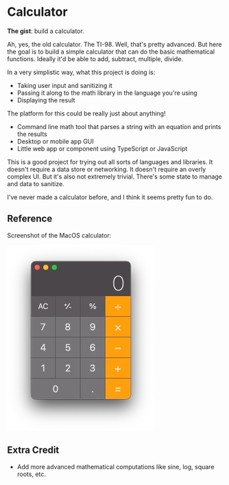 # Calculator

**The gist**: build a calculator.

Ah, yes, the old calculator. The TI-98. Well, that's pretty advanced. But here the goal is to build a simple calculator that can do the basic mathematical functions. Ideally it'd be able to add, subtract, multiple, divide.

In a very simplistic way, what this project is doing is:

- Taking user input and sanitizing it
- Passing it along to the math library in the language you're using
- Displaying the result

The platform for this could be really just about anything!

- Command line math tool that parses a string with an equation and prints the results
- Desktop or mobile app GUI
- Little web app or component using TypeScript or JavaScript

This is a good project for trying out all sorts of languages and libraries. It doesn't require a data store or networking. It doesn't require an overly complex UI. But it's also not extremely trivial. There's some state to manage and data to sanitize.

I've never made a calculator before, and I think it seems pretty fun to do.

## Reference

Screenshot of the MacOS calculator:

![MacOS calculator](./img/macos-calculator.webp)

## Extra Credit

- Add more advanced mathematical computations like sine, log, square roots, etc.
